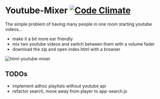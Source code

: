# Youtube-Mixer [![Code Climate](https://codeclimate.com/github/monotom/html-youtube-mixer.png)](https://codeclimate.com/github/monotom/html-youtube-mixer) #


The simple problem of having many people in one room starting youtube videos...


  * make it a bit more ear friendly
  * mix two youtube videos and switch between them with a volume fader
  * download the zip and open index.html with a browser


![html-youtube-mixer](https://raw.github.com/monotom/html-youtube-mixer/master/img/screenshot.jpg)


## TODOs ##
  * implement adhoc playlists without youtube api
  * refactor search, move away from player to app-search.js
